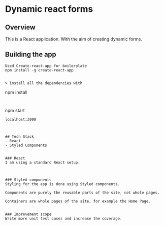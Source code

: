 # Dynamic react forms

## Overview
This is a React application.
With the aim of creating dynamic forms.

## Building the app
```
Used Create-react-app for boilerplate
npm install -g create-react-app
```

```

> install all the dependencies with
```
npm install
```


```
npm start
```
localhost:3000



## Tech Stack
- React
- Styled Components


### React
I am using a standard React setup.



### Styled-components
Styling for the app is done using Styled components.

Components are purely the reusable parts of the site, not whole pages.

Containers are whole pages of the site, for example the Home Page.


### Improvement scope
Write more unit test cases and increase the coverage.

